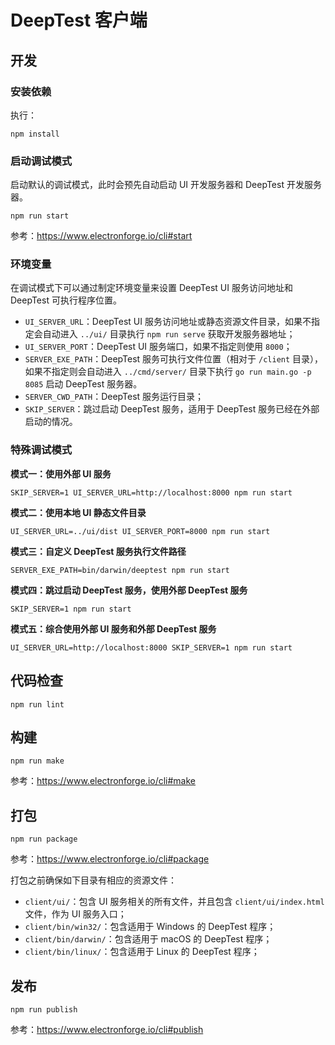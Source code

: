 # DeepTest 客户端

## 开发

### 安装依赖

执行：

```
npm install
```

### 启动调试模式

启动默认的调试模式，此时会预先自动启动 UI 开发服务器和 DeepTest 开发服务器。

```
npm run start
```

参考：https://www.electronforge.io/cli#start

### 环境变量

在调试模式下可以通过制定环境变量来设置 DeepTest UI 服务访问地址和 DeepTest 可执行程序位置。

* `UI_SERVER_URL`：DeepTest UI 服务访问地址或静态资源文件目录，如果不指定会自动进入 `../ui/` 目录执行 `npm run serve` 获取开发服务器地址；
* `UI_SERVER_PORT`：DeepTest UI 服务端口，如果不指定则使用 `8000`；
* `SERVER_EXE_PATH`：DeepTest 服务可执行文件位置（相对于 `/client` 目录），如果不指定则会自动进入 `../cmd/server/` 目录下执行 `go run main.go -p 8085` 启动 DeepTest 服务器。
* `SERVER_CWD_PATH`：DeepTest 服务运行目录；
* `SKIP_SERVER`：跳过启动 DeepTest 服务，适用于 DeepTest 服务已经在外部启动的情况。

### 特殊调试模式

**模式一：使用外部 UI 服务**

```
SKIP_SERVER=1 UI_SERVER_URL=http://localhost:8000 npm run start
```

**模式二：使用本地 UI 静态文件目录**

```
UI_SERVER_URL=../ui/dist UI_SERVER_PORT=8000 npm run start
```

**模式三：自定义 DeepTest 服务执行文件路径**

```
SERVER_EXE_PATH=bin/darwin/deeptest npm run start
```

**模式四：跳过启动 DeepTest 服务，使用外部 DeepTest 服务**

```
SKIP_SERVER=1 npm run start
```

**模式五：综合使用外部 UI 服务和外部 DeepTest 服务**

```
UI_SERVER_URL=http://localhost:8000 SKIP_SERVER=1 npm run start
```

## 代码检查

```
npm run lint
```

## 构建

```
npm run make
```

参考：https://www.electronforge.io/cli#make

## 打包

```
npm run package
```

参考：https://www.electronforge.io/cli#package

打包之前确保如下目录有相应的资源文件：

* `client/ui/`：包含 UI 服务相关的所有文件，并且包含 `client/ui/index.html` 文件，作为 UI 服务入口；
* `client/bin/win32/`：包含适用于 Windows 的 DeepTest 程序；
* `client/bin/darwin/`：包含适用于 macOS 的 DeepTest 程序；
* `client/bin/linux/`：包含适用于 Linux 的 DeepTest 程序；

## 发布

```
npm run publish
```

参考：https://www.electronforge.io/cli#publish

